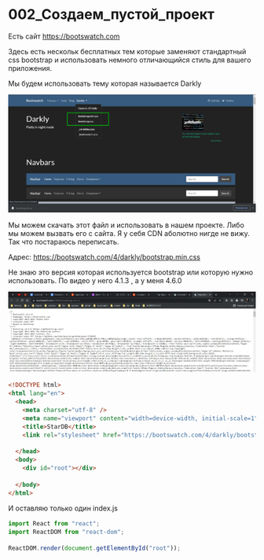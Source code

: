 # 002_Создаем_пустой_проект

Есть сайт <https://bootswatch.com>

Здесь есть нескольк бесплатных тем которые заменяют стандартный css bootstrap  и использовать немного отличающийся стиль для вашего приложения.

Мы будем использовать тему которая называется Darkly

![](img/001.jpg)

Мы можем скачать этот файл и использовать в нашем проекте. Либо мы можем  вызвать его с сайта. Я у себя CDN аболютно нигде не вижу. Так что постараюсь переписать.

Адрес: <https://bootswatch.com/4/darkly/bootstrap.min.css>

Не знаю это версия которая используется bootstrap или которую нужно использовать. По видео у него 4.1.3 , а у меня 4.6.0

![](img/002.jpg)

```html
<!DOCTYPE html>
<html lang="en">
  <head>
    <meta charset="utf-8" />
    <meta name="viewport" content="width=device-width, initial-scale=1" />
    <title>StarDB</title>
    <link rel="stylesheet" href="https://bootswatch.com/4/darkly/bootstrap.min.css">

  </head>
  <body>
    <div id="root"></div>

  </body>
</html>

```

И оставляю только один index.js

```js
import React from "react";
import ReactDOM from "react-dom";

ReactDOM.render(document.getElementById("root"));

```
